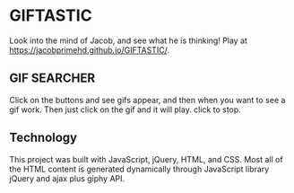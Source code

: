 # GIFTASTIC 
Look into the mind of Jacob, and see what he is thinking!
Play at https://jacobprimehd.github.io/GIFTASTIC/.

## GIF SEARCHER

Click on the buttons and see gifs appear, and then when you want to see a gif work. Then just click on the gif and it will play. click to stop.

## Technology

This project was built with JavaScript, jQuery, HTML, and CSS. Most all of the HTML content is generated dynamically through JavaScript library jQuery and ajax plus giphy API.

